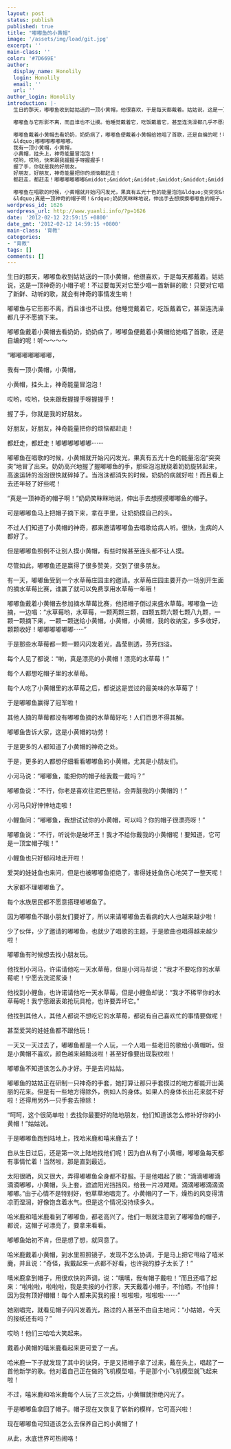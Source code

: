 ```yaml
---
layout: post
status: publish
published: true
title: "嘟嘟鱼的小黄帽"
image: '/assets/img/load/git.jpg'
excerpt: ''
main-class: ''
color: '#7D669E'
author:
  display_name: Honolily
  login: Honolily
  email: ''
  url: ''
author_login: Honolily
introduction: |-
  生日的那天，嘟嘟鱼收到姑姑送的一顶小黄帽，他很喜欢，于是每天都戴着。姑姑说，这是一顶神奇的小帽子呢！不过要每天对它至少唱一首新鲜的歌！只要对它唱了新鲜、动听的歌，就会有神奇的事情发生喲！

  嘟嘟鱼与它形影不离，而且谁也不让摸。他睡觉戴着它，吃饭戴着它，甚至连洗澡都几乎不愿摘下来。

  嘟嘟鱼戴着小黄帽去看奶奶，奶奶病了，嘟嘟鱼便戴着小黄帽给她唱了首歌，还是自编的呢！听～～～～
  &ldquo;嘟嘟嘟嘟嘟嘟嘟，
  我有一顶小黄帽，小黄帽，
  小黄帽，挂头上，神奇能量冒泡泡！
  哎哟，哎哟，快来跟我握握手呀握握手！
  握了手，你就是我的好朋友。
  好朋友，好朋友，神奇能量把你的烦恼都赶走！
  都赶走，都赶走！嘟嘟嘟嘟嘟嘟&middot;&middot;&middot;&middot;&middot;&middot;&middot;

  嘟嘟鱼在唱歌的时候，小黄帽就开始闪闪发光，果真有五光十色的能量泡泡&ldquo;突突突&rdquo;地冒了出来。奶奶高兴地握了握嘟嘟鱼的手，那些泡泡就绕着奶奶旋转起来，高速运转的泡泡很快就碎掉了。当泡沫都消失的时候，奶奶的病就好啦！而且看上去还年轻了好些呢！
  &ldquo;真是一顶神奇的帽子啊！&rdquo;奶奶笑眯眯地说，伸出手去想摸摸嘟嘟鱼的帽子。
wordpress_id: 1626
wordpress_url: http://www.yuanli.info/?p=1626
date: '2012-02-12 22:59:15 +0800'
date_gmt: '2012-02-12 14:59:15 +0800'
main-class: '育教'
categories:
- "育教"
tags: []
comments: []
---
```

生日的那天，嘟嘟鱼收到姑姑送的一顶小黄帽，他很喜欢，于是每天都戴着。姑姑说，这是一顶神奇的小帽子呢！不过要每天对它至少唱一首新鲜的歌！只要对它唱了新鲜、动听的歌，就会有神奇的事情发生喲！

嘟嘟鱼与它形影不离，而且谁也不让摸。他睡觉戴着它，吃饭戴着它，甚至连洗澡都几乎不愿摘下来。

嘟嘟鱼戴着小黄帽去看奶奶，奶奶病了，嘟嘟鱼便戴着小黄帽给她唱了首歌，还是自编的呢！听～～～～

&ldquo;嘟嘟嘟嘟嘟嘟嘟，

我有一顶小黄帽，小黄帽，

小黄帽，挂头上，神奇能量冒泡泡！

哎哟，哎哟，快来跟我握握手呀握握手！

握了手，你就是我的好朋友。

好朋友，好朋友，神奇能量把你的烦恼都赶走！

都赶走，都赶走！嘟嘟嘟嘟嘟嘟&middot;&middot;&middot;&middot;&middot;&middot;&middot;

嘟嘟鱼在唱歌的时候，小黄帽就开始闪闪发光，果真有五光十色的能量泡泡&ldquo;突突突&rdquo;地冒了出来。奶奶高兴地握了握嘟嘟鱼的手，那些泡泡就绕着奶奶旋转起来，高速运转的泡泡很快就碎掉了。当泡沫都消失的时候，奶奶的病就好啦！而且看上去还年轻了好些呢！

&ldquo;真是一顶神奇的帽子啊！&rdquo;奶奶笑眯眯地说，伸出手去想摸摸嘟嘟鱼的帽子。

可是嘟嘟鱼马上把帽子摘下来，拿在手里，让奶奶摸自己的头。

不过人们知道了小黄帽的神奇，都来邀请嘟嘟鱼去唱歌给病人听。很快，生病的人都好了。

但是嘟嘟鱼照例不让别人摸小黄帽，有些时候甚至连头都不让人摸。

尽管如此，嘟嘟鱼还是赢得了很多赞美，交到了很多朋友。

有一天，嘟嘟鱼受到一个水草莓庄园主的邀请。水草莓庄园主要开办一场别开生面的摘水草莓比赛，谁赢了就可以免费享用水草莓一年哦！

嘟嘟鱼戴着小黄帽去参加摘水草莓比赛，他把帽子倒过来盛水草莓。嘟嘟鱼一边摘，一边唱：&ldquo;水草莓哟，水草莓，一颗两颗三颗，四颗五颗六颗七颗八九颗，一颗一颗摘下来，一颗一颗送给小黄帽。小黄帽，小黄帽，我的收纳宝，多多收好，颗颗收好！嘟嘟嘟嘟嘟嘟&middot;&middot;&middot;&middot;&middot;&middot;&rdquo;

于是那些水草莓都一颗一颗闪闪发着光，晶莹剔透，芬芳四溢。

每个人见了都说：&ldquo;喲，真是漂亮的小黄帽！漂亮的水草莓！&rdquo;

每个人都想吃帽子里的水草莓。

每个人吃了小黄帽里的水草莓之后，都说这是尝过的最美味的水草莓了！

于是嘟嘟鱼赢得了冠军啦！

其他人摘的草莓都没有嘟嘟鱼摘的水草莓好吃！人们百思不得其解。

嘟嘟鱼告诉大家，这是小黄帽的功劳！

于是更多的人都知道了小黄帽的神奇之处。

于是，更多的人都想仔细看看嘟嘟鱼的小黄帽。尤其是小朋友们。

小河马说：&ldquo;嘟嘟鱼，能把你的帽子给我戴一戴吗？&rdquo;

嘟嘟鱼说：&ldquo;不行，你老是喜欢往泥巴里钻，会弄脏我的小黄帽的！&rdquo;

小河马只好悻悻地走啦！

小鲤鱼问：&ldquo;嘟嘟鱼，我想试试你的小黄帽，可以吗？你的帽子很漂亮呀！&rdquo;

嘟嘟鱼说：&ldquo;不行，听说你是破坏王！我才不给你戴我的小黄帽呢！要知道，它可是一顶宝帽子哦！&rdquo;

小鲤鱼也只好郁闷地走开啦！

爱哭的娃娃鱼也来问，但是也被嘟嘟鱼拒绝了，害得娃娃鱼伤心地哭了一整天呢！

大家都不理嘟嘟鱼了。

每个水族居民都不愿意搭理嘟嘟鱼了。

因为嘟嘟鱼不跟小朋友们要好了，所以来请嘟嘟鱼去看病的大人也越来越少啦！

少了伙伴，少了邀请的嘟嘟鱼，也就少了唱歌的主题，于是歌曲也唱得越来越少啦！

嘟嘟鱼有时候想去找小朋友玩。

他找到小河马，许诺请他吃一天水草莓，但是小河马却说：&ldquo;我才不要吃你的水草莓呢！宁愿去洗泥浆澡！

他找到小鲤鱼，也许诺请他吃一天水草莓，但是小鲤鱼却说：&ldquo;我才不稀罕你的水草莓呢！我宁愿跟表弟抢玩具枪，也许要弄坏它。&rdquo;

他找到其他人，其他人都说不想吃它的水草莓，都说有自己喜欢忙的事情要做呢！

甚至爱哭的娃娃鱼都不跟他玩！

一天又一天过去了，嘟嘟鱼都是一个人玩，一个人唱一些老旧的歌给小黄帽听。但是小黄帽不喜欢，颜色越来越黯淡啦！甚至好像要出现裂纹啦！

嘟嘟鱼不知道该怎么办才好。于是去问姑姑。

嘟嘟鱼的姑姑正在研制一只神奇的手套，她打算让那只手套摸过的地方都能开出美丽的花来。但是有一些地方得除外，例如人的身体。如果人的身体长出花来就不好啦！还得用另外一只手套去擦除！

&ldquo;呵呵，这个很简单啦！去找你最要好的陆地朋友，他们知道该怎么修补好你的小黄帽！&rdquo;姑姑说。

于是嘟嘟鱼跑到陆地上，找哈米鹿和嘻米鹿去了！

自从生日过后，还是第一次上陆地找他们呢！因为自从有了小黄帽，嘟嘟鱼每天都有事情忙着！当然啦，那是直到最近。

太阳很晒，风又很大，弄得嘟嘟鱼全身都不舒服。于是他唱起了歌：&ldquo;滴滴嘟嘟滴滴滴嘟嘟，小黄帽，头上套，遮遮阳光挡挡风，给我一片凉飕飕。滴滴嘟嘟滴滴滴嘟嘟。&rdquo;由于心情不是特别好，他草草地唱完了。小黄帽闪了一下，燥热的风变得清凉而湿润，好像饱含着水气。但是这个情况没持续多久。

哈米鹿和嘻米鹿看到了嘟嘟鱼，都老高兴了。他们一眼就注意到了嘟嘟鱼的帽子，都说，这帽子可漂亮了，要拿来看看。

嘟嘟鱼始初不肯，但是想了想，就同意了。

哈米鹿戴着小黄帽，到水里照照镜子，发现不怎么协调，于是马上把它甩给了嘻米鹿，并且说：&ldquo;奇怪，我戴起来一点都不好看，也许我的脖子太长了！&rdquo;

嘻米鹿拿到帽子，用很欢快的声调，说：&ldquo;嘻嘻，我有帽子戴啦！&rdquo;而且还唱了起来：&ldquo;啦啦啦，啦啦啦，我是卖报的小行家，天天戴着小帽子，不怕晒，不怕摔！因为我有顶好帽帽！每个人都来买我的报！啦啦啦，啦啦啦&middot;&middot;&middot;&middot;&middot;&middot;&middot;&middot;&rdquo;

她刚唱完，就看见帽子闪闪发着光，路过的人甚至不由自主地问：&ldquo;小姑娘，今天的报纸还有吗？&rdquo;

哎哟！他们三哈哈大笑起来。

戴着小黄帽的嘻米鹿看起来更可爱了一点。

哈米鹿一下子就发现了其中的诀窍，于是又把帽子拿了过来，戴在头上，唱起了一首他新学的歌。他对着自己正在做的飞机模型唱，于是那个小飞机模型就飞起来啦！

不过，嘻米鹿和哈米鹿每个人玩了三次之后，小黄帽就拒绝闪光了。

于是嘟嘟鱼拿回了帽子。帽子现在又恢复了崭新的模样，它可高兴啦！

现在嘟嘟鱼可知道该怎么去保养自己的小黄帽了！

从此，水底世界可热闹咯！

